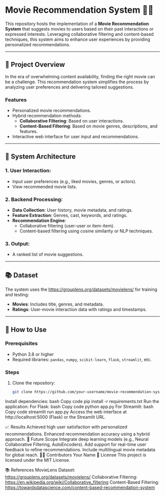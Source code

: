 # Movie Recommendation System 🎥🍿

This repository hosts the implementation of a **Movie Recommendation System** that suggests movies to users based on their past interactions or expressed interests. Leveraging collaborative filtering and content-based techniques, this system aims to enhance user experiences by providing personalized recommendations.

---

## 📑 **Project Overview**

In the era of overwhelming content availability, finding the right movie can be a challenge. This recommendation system simplifies the process by analyzing user preferences and delivering tailored suggestions. 

### **Features**
- Personalized movie recommendations.
- Hybrid recommendation methods:
  - **Collaborative Filtering**: Based on user interactions.
  - **Content-Based Filtering**: Based on movie genres, descriptions, and features.
- Interactive web interface for user input and recommendations.

---

## 🔧 **System Architecture**

### 1. **User Interaction**:
- Input user preferences (e.g., liked movies, genres, or actors).
- View recommended movie lists.

### 2. **Backend Processing**:
- **Data Collection**: User history, movie metadata, and ratings.
- **Feature Extraction**: Genres, cast, keywords, and ratings.
- **Recommendation Engine**:
  - Collaborative filtering (user-user or item-item).
  - Content-based filtering using cosine similarity or NLP techniques.

### 3. **Output**:
- A ranked list of movie suggestions.

---

## 📚 **Dataset**

The system uses the https://grouplens.org/datasets/movielens/ for training and testing:
- **Movies**: Includes title, genres, and metadata.
- **Ratings**: User-movie interaction data with ratings and timestamps.

---

## 🚀 **How to Use**

### Prerequisites
- Python 3.8 or higher
- Required libraries: `pandas`, `numpy`, `scikit-learn`, `flask`, `streamlit`, etc.

### Steps
1. Clone the repository:
   ```bash
   git clone https://github.com/your-username/movie-recommendation-system.git
Install dependencies:
bash
Copy code
pip install -r requirements.txt
Run the application:
For Flask:
bash
Copy code
python app.py
For Streamlit:
bash
Copy code
streamlit run app.py
Access the web interface at http://localhost:5000 (Flask) or the Streamlit URL.

📈 Results
Achieved high user satisfaction with personalized recommendations.
Enhanced recommendation accuracy using a hybrid approach.
🔮 Future Scope
Integrate deep learning models (e.g., Neural Collaborative Filtering, AutoEncoders).
Add support for real-time user feedback to refine recommendations.
Include multilingual movie metadata for global reach.
👩‍💻 Contributors
Your Name
🎯 License
This project is licensed under the MIT License.

📚 References
MovieLens Dataset: https://grouplens.org/datasets/movielens/
Collaborative Filtering: https://en.wikipedia.org/wiki/Collaborative_filtering
Content-Based Filtering: https://towardsdatascience.com/content-based-recommendation-system
